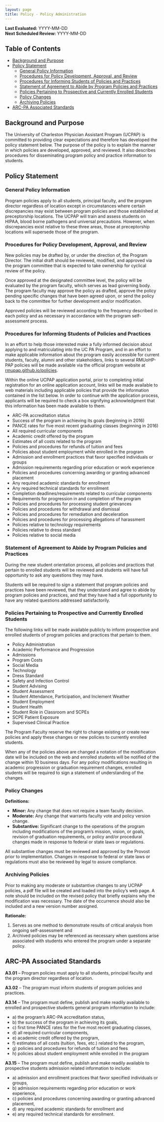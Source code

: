 ```yaml
---
layout: page
title: Policy - Policy Administration
---
```


**Last Evaluated:** YYYY-MM-DD  
**Next Scheduled Review:** YYYY-MM-DD

## Table of Contents

* [Background and Purpose](#background-and-purpose)  
* [Policy Statement](#policy-statement)
    * [General Policy Information](#general-policy-information) 
    * [Procedures for Policy Development, Approval, and Review](#procedures-for-policy-development-approval-and-review)  
    * [Procedures for Informing Students of Policies and Practices](#procedures-for-informing-students-of-policies-and-practices)  
    * [Statement of Agreement to Abide by Program Policies and Practices](#statement-of-agreement-to-abide-by-program-policies-and-practices)  
    * [Policies Pertaining to Prospective and Currently Enrolled Students](#policies-pertaining-to-prospective-and-currently-enrolled-students)  
    * [Policy Changes](#policy-changes)  
    * [Archiving Policies](#archiving-policies)  
* [ARC-PA Associated Standards](#arc-pa-associated-standards)

## Background and Purpose

The University of Charleston Physician Assistant Program (UCPAP) is committed to providing clear expectations and therefore has developed the policy statement below. The purpose of the policy is to explain the manner in which policies are developed, approved, and reviewed. It also describes procedures for disseminating program policy and practice information to students.

## Policy Statement

### General Policy Information

Program policies apply to all students, principal faculty, and the program director regardless of location except in circumstances where certain discrepancies may exist between program policies and those established at preceptorship locations. The UCPAP will train and assess students on HIPAA, blood borne pathogens and universal precautions. However, when discrepancies exist relative to these three areas, those at preceptorship locations will supersede those of the program.

### Procedures for Policy Development, Approval, and Review

New policies may be drafted by, or under the direction of, the Program Director. The initial draft should be reviewed, modified, and approved via the program committee that is expected to take ownership for cyclical review of the policy.

Once approved at the designated committee level, the policy will be evaluated by the program faculty, which serves as lead governing body. The program faculty may approve the policy as drafted, approve the policy pending specific changes that have been agreed upon, or send the policy back to the committee for further development and/or modification.

Approved policies will be reviewed according to the frequency described in each policy and as necessary in accordance with the program self-assessment process.

### Procedures for Informing Students of Policies and Practices

In an effort to help those interested make a fully informed decision about applying to and matriculating into the UC PA Program, and in an effort to make applicable information about the program easily accessible for current students, faculty, alumni and other stakeholders, links to several RMUoHP-PAP policies will be made available via the official program website at [rmupap.github.io/policies](http://rmupap.github.io/policies).

Within the online UCPAP application portal, prior to completing initial registration for an online application account, links will be made available to web materials including applicable policies that provide the information contained in the list below. In order to continue with the application process, applicants will be required to check a box signifying acknowledgment that this information has been made available to them.

* ARC-PA accreditation status
* Success of the program in achieving its goals (beginning in 2016)
* PANCE rates for five most recent graduating classes (beginning in 2016)
* All required curricular components
* Academic credit offered by the program
* Estimates of all costs related to the program
* Policies and procedures for refunds of tuition and fees
* Policies about student employment while enrolled in the program
* Admission and enrollment practices that favor specified individuals or groups
* Admission requirements regarding prior education or work experience
* Policies and procedures concerning awarding or granting advanced placement
* Any required academic standards for enrollment
* Any required technical standards for enrollment
* Completion deadlines/requirements related to curricular components
* Requirements for progression in and completion of the program
* Policies and procedures for processing student grievances
* Policies and procedures for withdrawal and dismissal
* Policies and procedures for remediation and deceleration
* Policies and procedures for processing allegations of harassment
* Policies relative to technology requirements
* Policies relative to dress standard
* Policies relative to social media

### Statement of Agreement to Abide by Program Policies and Practices

During the new student orientation process, all policies and practices that pertain to enrolled students will be reviewed and students will have full opportunity to ask any questions they may have.

Students will be required to sign a statement that program policies and practices have been reviewed, that they understand and agree to abide by program policies and practices, and that they have had a full opportunity to have any related questions addressed satisfactorily.

### Policies Pertaining to Prospective and Currently Enrolled Students

The following links will be made available publicly to inform prospective and enrolled students of program policies and practices that pertain to them.

* Policy Administration
* Academic Performance and Progression
* Admissions
* Program Costs
* Social Media
* Technology
* Dress Standard
* Safety and Infection Control
* Student Advising
* Student Assessment
* Student Attendance, Participation, and Inclement Weather
* Student Employment
* Student Health
* Student Role in Classroom and SCPEs
* SCPE Patient Exposure
* Supervised Clinical Practice

The Program Faculty reserve the right to change existing or create new policies and apply these changes or new policies to currently enrolled students.

When any of the policies above are changed a notation of the modification date will be included on the web and enrolled students will be notified of the change within 10 business days. For any policy modifications resulting in academic progression or graduation requirement changes, enrolled students will be required to sign a statement of understanding of the changes.

### Policy Changes

**Definitions:**

* **Minor:** Any change that does not require a team faculty decision.
* **Moderate:** Any change that warrants faculty vote and policy version change.
* **Substantive:** Significant change to the operations of the program including modifications of the program’s mission, vision, or goals, revision of graduation requirements, or policy and/or procedural changes made in response to federal or state laws or regulations.

All substantive changes must be reviewed and approved by the Provost prior to implementation. Changes in response to federal or state laws or regulations must also be reviewed by legal to assure compliance.

### Archiving Policies

Prior to making any moderate or substantive changes to any UCPAP policies, a pdf file will be created and loaded into the policy’s web page. A note should be included on the revised policy that briefly explains why the modification was necessary. The date of the occurrence should also be included and a new version number assigned.

**Rationale:** 

1. Serves as one method to demonstrate results of critical analysis from ongoing self-assessment and 
2. Archived policies may be referenced as necessary when questions arise associated with students who entered the program under a separate policy.

## ARC-PA Associated Standards

**A3.01** – Program policies must apply to all students, principal faculty and the program director regardless of location.  

**A3.02** – The program must inform students of program policies and practices.  

**A3.14** – The program must define, publish and make readily available to enrolled and prospective students general program information to include:  

* a) the program’s ARC-PA accreditation status,
* b) the success of the program in achieving its goals,
* c) first time PANCE rates for the five most recent graduating classes,
* d) all required curricular components,
* e) academic credit offered by the program,
* f) estimates of all costs (tuition, fees, etc.) related to the program,
* g) policies and procedures for refunds of tuition and fees
* h) policies about student employment while enrolled in the program

**A3.15** – The program must define, publish and make readily available to prospective students admission related information to include:  

* a) admission and enrollment practices that favor specified individuals or groups,
* b) admission requirements regarding prior education or work experience,
* c) policies and procedures concerning awarding or granting advanced placement,
* d) any required academic standards for enrollment and
* e) any required technical standards for enrollment.
  